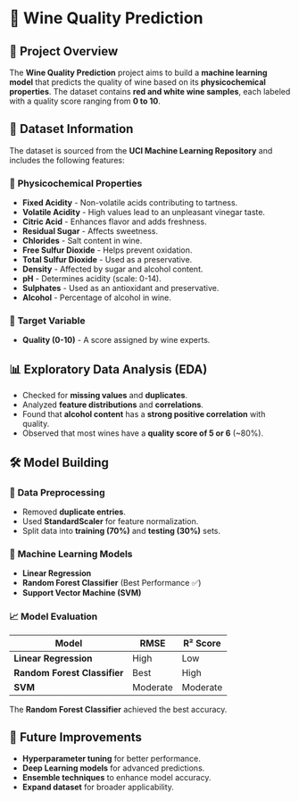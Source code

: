 # 🍷 Wine Quality Prediction

## 📌 Project Overview
The **Wine Quality Prediction** project aims to build a **machine learning model** that predicts the quality of wine based on its **physicochemical properties**. The dataset contains **red and white wine samples**, each labeled with a quality score ranging from **0 to 10**.

## 📂 Dataset Information
The dataset is sourced from the **UCI Machine Learning Repository** and includes the following features:

### 🔬 **Physicochemical Properties**
- **Fixed Acidity** - Non-volatile acids contributing to tartness.
- **Volatile Acidity** - High values lead to an unpleasant vinegar taste.
- **Citric Acid** - Enhances flavor and adds freshness.
- **Residual Sugar** - Affects sweetness.
- **Chlorides** - Salt content in wine.
- **Free Sulfur Dioxide** - Helps prevent oxidation.
- **Total Sulfur Dioxide** - Used as a preservative.
- **Density** - Affected by sugar and alcohol content.
- **pH** - Determines acidity (scale: 0-14).
- **Sulphates** - Used as an antioxidant and preservative.
- **Alcohol** - Percentage of alcohol in wine.

### 🎯 **Target Variable**
- **Quality (0-10)** - A score assigned by wine experts.

## 📊 Exploratory Data Analysis (EDA)
- Checked for **missing values** and **duplicates**.
- Analyzed **feature distributions** and **correlations**.
- Found that **alcohol content** has a **strong positive correlation** with quality.
- Observed that most wines have a **quality score of 5 or 6** (~80%).

## 🛠️ Model Building
### 🔹 **Data Preprocessing**
- Removed **duplicate entries**.
- Used **StandardScaler** for feature normalization.
- Split data into **training (70%)** and **testing (30%)** sets.

### 🔹 **Machine Learning Models**
- **Linear Regression**
- **Random Forest Classifier** (Best Performance ✅)
- **Support Vector Machine (SVM)**

### 📈 **Model Evaluation**
| Model | RMSE | R² Score |
|--------|------|---------|
| **Linear Regression** | High | Low |
| **Random Forest Classifier** | Best | High |
| **SVM** | Moderate | Moderate |

The **Random Forest Classifier** achieved the best accuracy.  

## 🚀 Future Improvements
- **Hyperparameter tuning** for better performance.
- **Deep Learning models** for advanced predictions.
- **Ensemble techniques** to enhance model accuracy.
- **Expand dataset** for broader applicability.

